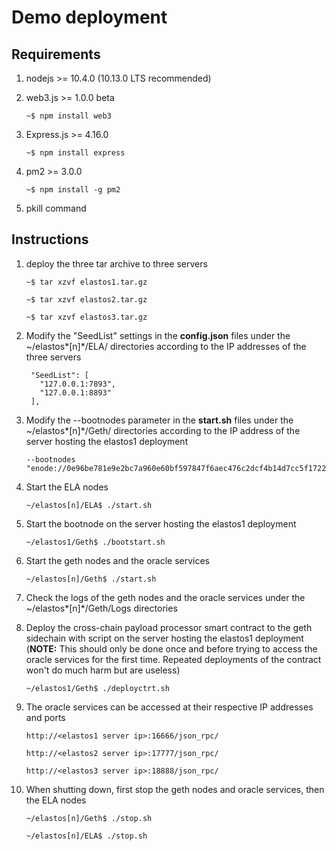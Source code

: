 # Demo deployment

## Requirements

1. nodejs >= 10.4.0 (10.13.0 LTS recommended)

2. web3.js >= 1.0.0 beta 

   ```shell
   ~$ npm install web3
   ```

3. Express.js >= 4.16.0 

   ```shell
   ~$ npm install express
   ```

4. pm2 >= 3.0.0

   ```shell
   ~$ npm install -g pm2
   ```

5. pkill command

## Instructions

1. deploy the three tar archive to three servers

   ```shell
   ~$ tar xzvf elastos1.tar.gz
   ```

   ```shell
   ~$ tar xzvf elastos2.tar.gz
   ```

   ```shell
   ~$ tar xzvf elastos3.tar.gz
   ```

2. Modify the "SeedList" settings in the **config.json** files under the ~/elastos*[n]*/ELA/ directories according to the IP addresses of the three servers

   ```shell
    "SeedList": [
      "127.0.0.1:7893",
      "127.0.0.1:8893"
    ],
   ```

3. Modify the --bootnodes parameter in the **start.sh** files under the ~/elastos*[n]*/Geth/ directories according to the IP address of the server hosting the elastos1 deployment

   ```shell
   --bootnodes "enode://0e96be781e9e2bc7a960e60bf597847f6aec476c2dcf4b14d7cc5f1722c5e70184b71c955c2fb4b263f3c02b7ebb1395346b828e3c0a25fcafc18e47a505f033@127.0.0.1:30301"
   ```

4. Start the ELA nodes 

   ```shell
   ~/elastos[n]/ELA$ ./start.sh
   ```

5. Start the bootnode on the server hosting the elastos1 deployment

   ```shell
   ~/elastos1/Geth$ ./bootstart.sh
   ```

6. Start the geth nodes and the oracle services

   ```shell
   ~/elastos[n]/Geth$ ./start.sh
   ```

7. Check the logs of the geth nodes and the oracle services under the ~/elastos*[n]*/Geth/Logs directories

8. Deploy the cross-chain payload processor smart contract to the geth sidechain with script on the server hosting the elastos1 deployment (**NOTE:** This should only be done once and before trying to access the oracle services for the first time. Repeated deployments of the contract won't do much harm but are useless)

   ```shell
   ~/elastos1/Geth$ ./deployctrt.sh
   ```

9. The oracle services can be accessed at their respective IP addresses and ports

   ```shell
   http://<elastos1 server ip>:16666/json_rpc/
   
   http://<elastos2 server ip>:17777/json_rpc/
   
   http://<elastos3 server ip>:18888/json_rpc/
   ```

10. When shutting down, first stop the geth nodes and oracle services, then the ELA nodes

    ```shell
    ~/elastos[n]/Geth$ ./stop.sh
    
    ~/elastos[n]/ELA$ ./stop.sh
    ```

